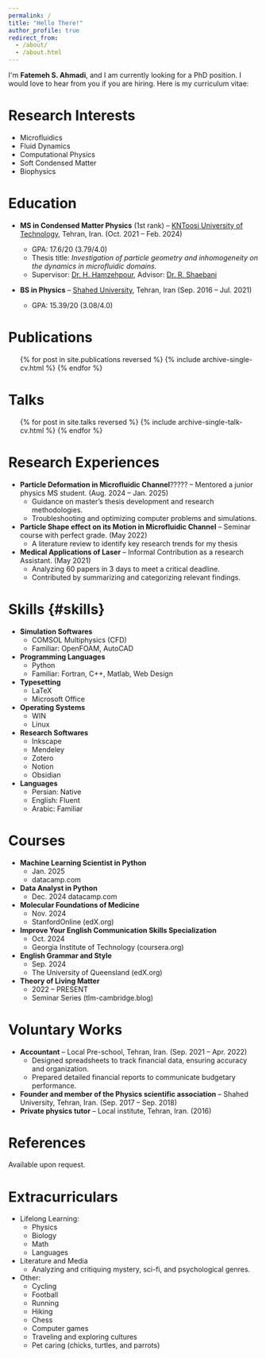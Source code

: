 ```yaml
---
permalink: /
title: "Hello There!"
author_profile: true
redirect_from: 
  - /about/
  - /about.html
---
```

I'm **Fatemeh S. Ahmadi**, and I am currently looking for a PhD position. I would love to hear from you if you are hiring. Here is my curriculum vitae:

Research Interests
======
- Microfluidics  
- Fluid Dynamics  
- Computational Physics 
- Soft Condensed Matter 
- Biophysics

Education
======
* **MS in Condensed Matter Physics** (1st rank) – [KNToosi University of Technology](https://en.kntu.ac.ir/), Tehran, Iran. (Oct. 2021 – Feb. 2024)
  * GPA: 17.6/20 (3.79/4.0)
  * Thesis title: *Investigation of particle geometry and inhomogeneity on the dynamics in microfluidic domains.*
  * Supervisor: [Dr. H. Hamzehpour](https://scholar.google.com/citations?user=xM-0K-UAAAAJ&hl=en&oi=ao), Advisor: [Dr. R. Shaebani](https://scholar.google.com/citations?user=h3n1yp8AAAAJ&hl=en&oi=ao)
  
* **BS in Physics** – [Shahed University](https://en.shahed.ac.ir/), Tehran, Iran (Sep. 2016 – Jul. 2021)
  * GPA: 15.39/20 (3.08/4.0)

Publications
======
  <ul>{% for post in site.publications reversed %}
    {% include archive-single-cv.html %}
  {% endfor %}</ul>

Talks
======
  <ul>{% for post in site.talks reversed %}
    {% include archive-single-talk-cv.html  %}
  {% endfor %}</ul>

Research Experiences
======
* **Particle Deformation in Microfluidic Channel**????? – Mentored a junior physics MS student. (Aug. 2024 – Jan. 2025)
  * Guidance on master’s thesis development and research methodologies.
  * Troubleshooting and optimizing computer problems and simulations.
* **Particle Shape effect on its Motion in Microfluidic Channel** – Seminar course with perfect grade. (May 2022)
  * A literature review to identify key research trends for my thesis
* **Medical Applications of Laser** – Informal Contribution as a research Assistant. (May 2021)
  * Analyzing 60 papers in 3 days to meet a critical deadline.
  * Contributed by summarizing and categorizing relevant findings.

Skills {#skills}
======
* **Simulation Softwares**
  * COMSOL Multiphysics (CFD)
  * Familiar: OpenFOAM, AutoCAD
* **Programming Languages**
  * Python
  * Familiar: Fortran, C++, Matlab, Web Design
* **Typesetting**
  * LaTeX
  * Microsoft Office
* **Operating Systems**
  * WIN
  * Linux
* **Research Softwares**
  * Inkscape
  * Mendeley
  * Zotero
  * Notion
  * Obsidian
* **Languages**
  * Persian: Native
  * English: Fluent
  * Arabic: Familiar

Courses
======
 * **Machine Learning Scientist in Python**
   * Jan. 2025
   * datacamp.com
 * **Data Analyst in Python**
   * Dec. 2024
   datacamp.com
 * **Molecular Foundations of Medicine**
   * Nov. 2024
   * StanfordOnline (edX.org)
 * **Improve Your English Communication Skills Specialization**
   * Oct. 2024
   * Georgia Institute of Technology (coursera.org)
 * **English Grammar and Style**
   * Sep. 2024
   * The University of Queensland (edX.org)
 * **Theory of Living Matter**
   * 2022 – PRESENT
   * Seminar Series (tlm-cambridge.blog)

Voluntary Works
======
* **Accountant** – Local Pre-school, Tehran, Iran. (Sep. 2021 – Apr. 2022)
  * Designed spreadsheets to track financial data, ensuring accuracy and organization.
  * Prepared detailed financial reports to communicate budgetary performance.
* **Founder and member of the Physics scientific association** – Shahed University, Tehran, Iran. (Sep. 2017 – Sep. 2018)
* **Private physics tutor** – Local institute, Tehran, Iran. (2016)

References
======
  Available upon request.
  
Extracurriculars
======
 * Lifelong Learning:
   * Physics
   * Biology
   * Math
   * Languages
 * Literature and Media
   * Analyzing and critiquing mystery, sci-fi, and psychological genres.
 * Other:
   * Cycling
   * Football
   * Running
   * Hiking
   * Chess
   * Computer games
   * Traveling and exploring cultures
   * Pet caring (chicks, turtles, and parrots)
